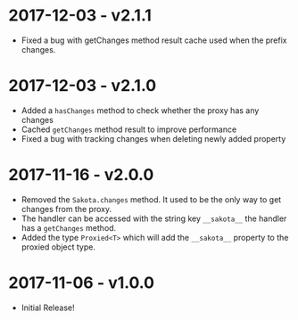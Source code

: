 # 2017-12-03 - v2.1.1

 - Fixed a bug with getChanges method result cache used when the prefix changes.

# 2017-12-03 - v2.1.0

 - Added a `hasChanges` method to check whether the proxy has any changes
 - Cached `getChanges` method result to improve performance
 - Fixed a bug with tracking changes when deleting newly added property

# 2017-11-16 - v2.0.0

 - Removed the `Sakota.changes` method. It used to be the only way to get changes from the proxy.
 - The handler can be accessed with the string key `__sakota__` the handler has a `getChanges` method.
 - Added the type `Proxied<T>` which will add the `__sakota__` property to the proxied object type.

# 2017-11-06 - v1.0.0

 - Initial Release!
